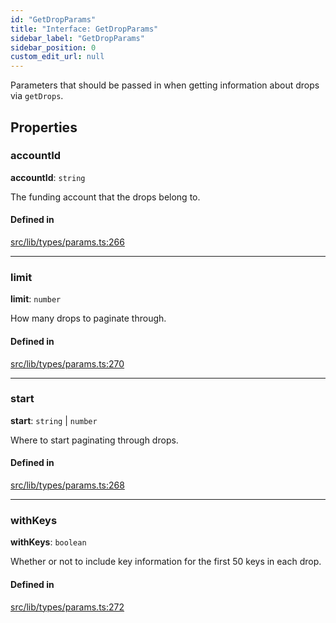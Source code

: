 ```yaml
---
id: "GetDropParams"
title: "Interface: GetDropParams"
sidebar_label: "GetDropParams"
sidebar_position: 0
custom_edit_url: null
---
```


Parameters that should be passed in when getting information about drops via `getDrops`.

## Properties

### accountId

 **accountId**: `string`

The funding account that the drops belong to.

#### Defined in

[src/lib/types/params.ts:266](https://github.com/keypom/keypom-js/blob/8c566df/src/lib/types/params.ts#L266)

___

### limit

 **limit**: `number`

How many drops to paginate through.

#### Defined in

[src/lib/types/params.ts:270](https://github.com/keypom/keypom-js/blob/8c566df/src/lib/types/params.ts#L270)

___

### start

 **start**: `string` \| `number`

Where to start paginating through drops.

#### Defined in

[src/lib/types/params.ts:268](https://github.com/keypom/keypom-js/blob/8c566df/src/lib/types/params.ts#L268)

___

### withKeys

 **withKeys**: `boolean`

Whether or not to include key information for the first 50 keys in each drop.

#### Defined in

[src/lib/types/params.ts:272](https://github.com/keypom/keypom-js/blob/8c566df/src/lib/types/params.ts#L272)
